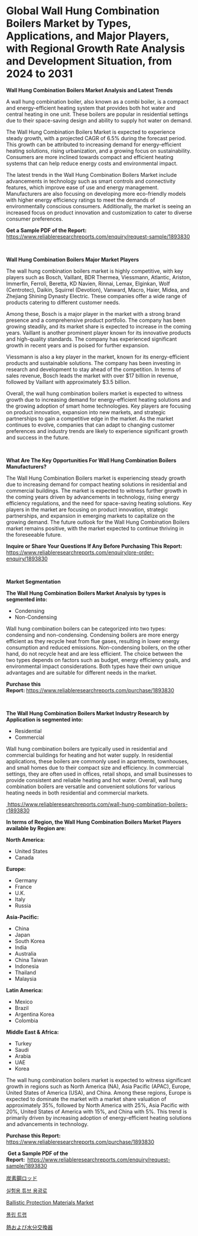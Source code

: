 <p><h1>Global Wall Hung Combination Boilers Market by Types, Applications, and Major Players, with Regional Growth Rate Analysis and Development Situation, from 2024 to 2031</h1></p><p><strong>Wall Hung Combination Boilers Market Analysis and Latest Trends</strong></p>
<p><p>A wall hung combination boiler, also known as a combi boiler, is a compact and energy-efficient heating system that provides both hot water and central heating in one unit. These boilers are popular in residential settings due to their space-saving design and ability to supply hot water on demand.</p><p>The Wall Hung Combination Boilers Market is expected to experience steady growth, with a projected CAGR of 6.5% during the forecast period. This growth can be attributed to increasing demand for energy-efficient heating solutions, rising urbanization, and a growing focus on sustainability. Consumers are more inclined towards compact and efficient heating systems that can help reduce energy costs and environmental impact.</p><p>The latest trends in the Wall Hung Combination Boilers Market include advancements in technology such as smart controls and connectivity features, which improve ease of use and energy management. Manufacturers are also focusing on developing more eco-friendly models with higher energy efficiency ratings to meet the demands of environmentally conscious consumers. Additionally, the market is seeing an increased focus on product innovation and customization to cater to diverse consumer preferences.</p></p>
<p><strong>Get a Sample PDF of the Report:&nbsp;</strong> <a href="https://www.reliableresearchreports.com/enquiry/request-sample/1893830">https://www.reliableresearchreports.com/enquiry/request-sample/1893830</a></p>
<p>&nbsp;</p>
<p><strong>Wall Hung Combination Boilers Major Market Players</strong></p>
<p><p>The wall hung combination boilers market is highly competitive, with key players such as Bosch, Vaillant, BDR Thermea, Viessmann, Atlantic, Ariston, Immerfin, Ferroli, Beretta, KD Navien, Rinnai, Lemax, Elginkan, Wolf (Centrotec), Daikin, Squirrel (Devotion), Vanward, Macro, Haier, Midea, and Zhejiang Shining Dynasty Electric. These companies offer a wide range of products catering to different customer needs.</p><p>Among these, Bosch is a major player in the market with a strong brand presence and a comprehensive product portfolio. The company has been growing steadily, and its market share is expected to increase in the coming years. Vaillant is another prominent player known for its innovative products and high-quality standards. The company has experienced significant growth in recent years and is poised for further expansion.</p><p>Viessmann is also a key player in the market, known for its energy-efficient products and sustainable solutions. The company has been investing in research and development to stay ahead of the competition. In terms of sales revenue, Bosch leads the market with over $17 billion in revenue, followed by Vaillant with approximately $3.5 billion.</p><p>Overall, the wall hung combination boilers market is expected to witness growth due to increasing demand for energy-efficient heating solutions and the growing adoption of smart home technologies. Key players are focusing on product innovation, expansion into new markets, and strategic partnerships to gain a competitive edge in the market. As the market continues to evolve, companies that can adapt to changing customer preferences and industry trends are likely to experience significant growth and success in the future.</p></p>
<p>&nbsp;</p>
<p><strong>What Are The Key Opportunities For Wall Hung Combination Boilers Manufacturers?</strong></p>
<p><p>The Wall Hung Combination Boilers market is experiencing steady growth due to increasing demand for compact heating solutions in residential and commercial buildings. The market is expected to witness further growth in the coming years driven by advancements in technology, rising energy efficiency regulations, and the need for space-saving heating solutions. Key players in the market are focusing on product innovation, strategic partnerships, and expansion in emerging markets to capitalize on the growing demand. The future outlook for the Wall Hung Combination Boilers market remains positive, with the market expected to continue thriving in the foreseeable future.</p></p>
<p><strong>Inquire or Share Your Questions If Any Before Purchasing This Report:</strong> <a href="https://www.reliableresearchreports.com/enquiry/pre-order-enquiry/1893830">https://www.reliableresearchreports.com/enquiry/pre-order-enquiry/1893830</a></p>
<p>&nbsp;</p>
<p><strong>Market Segmentation</strong></p>
<p><strong>The Wall Hung Combination Boilers Market Analysis by types is segmented into:</strong></p>
<p><ul><li>Condensing</li><li>Non-Condensing</li></ul></p>
<p><p>Wall hung combination boilers can be categorized into two types: condensing and non-condensing. Condensing boilers are more energy efficient as they recycle heat from flue gases, resulting in lower energy consumption and reduced emissions. Non-condensing boilers, on the other hand, do not recycle heat and are less efficient. The choice between the two types depends on factors such as budget, energy efficiency goals, and environmental impact considerations. Both types have their own unique advantages and are suitable for different needs in the market.</p></p>
<p><strong>Purchase this Report:&nbsp;</strong><a href="https://www.reliableresearchreports.com/purchase/1893830">https://www.reliableresearchreports.com/purchase/1893830</a></p>
<p>&nbsp;</p>
<p><strong>The Wall Hung Combination Boilers Market Industry Research by Application is segmented into:</strong></p>
<p><ul><li>Residential</li><li>Commercial</li></ul></p>
<p><p>Wall hung combination boilers are typically used in residential and commercial buildings for heating and hot water supply. In residential applications, these boilers are commonly used in apartments, townhouses, and small homes due to their compact size and efficiency. In commercial settings, they are often used in offices, retail shops, and small businesses to provide consistent and reliable heating and hot water. Overall, wall hung combination boilers are versatile and convenient solutions for various heating needs in both residential and commercial markets.</p></p>
<p><a href="https://www.reliableresearchreports.com/wall-hung-combination-boilers-r1893830">&nbsp;https://www.reliableresearchreports.com/wall-hung-combination-boilers-r1893830</a></p>
<p><strong>In terms of Region, the Wall Hung Combination Boilers Market Players available by Region are:</strong></p>
<p>
    <p> <strong> North America: </strong>
        <ul>
            <li>United States</li>
            <li>Canada</li>
        </ul>
        </p> 
    <p> <strong> Europe: </strong>
        <ul>
            <li>Germany</li>
            <li>France</li>
            <li>U.K.</li>
            <li>Italy</li>
            <li>Russia</li>
        </ul>
        </p> 
    <p> <strong> Asia-Pacific: </strong>
        <ul>
            <li>China</li>
            <li>Japan</li>
            <li>South Korea</li>
            <li>India</li>
            <li>Australia</li>
            <li>China Taiwan</li>
            <li>Indonesia</li>
            <li>Thailand</li>
            <li>Malaysia</li>
        </ul>
        </p> 
    <p> <strong> Latin America: </strong>
        <ul>
            <li>Mexico</li>
            <li>Brazil</li>
            <li>Argentina Korea</li>
            <li>Colombia</li>
        </ul>
        </p> 
    <p> <strong> Middle East & Africa: </strong>
        <ul>
            <li>Turkey</li>
            <li>Saudi</li>
            <li>Arabia</li>
            <li>UAE</li>
            <li>Korea</li>
        </ul>
    </p>
    </p>
<p><p>The wall hung combination boilers market is expected to witness significant growth in regions such as North America (NA), Asia Pacific (APAC), Europe, United States of America (USA), and China. Among these regions, Europe is expected to dominate the market with a market share valuation of approximately 35%, followed by North America with 25%, Asia Pacific with 20%, United States of America with 15%, and China with 5%. This trend is primarily driven by increasing adoption of energy-efficient heating solutions and advancements in technology.</p></p>
<p><strong>Purchase this Report: </strong><a href="https://www.reliableresearchreports.com/purchase/1893830">https://www.reliableresearchreports.com/purchase/1893830</a></p>
<p>&nbsp;<strong>Get a Sample PDF of the Report:&nbsp;&nbsp;</strong><a href="https://www.reliableresearchreports.com/enquiry/request-sample/1893830">https://www.reliableresearchreports.com/enquiry/request-sample/1893830</a></p>
<p><strong></strong></p>
<p><p><a href="https://medium.com/@skyleridges76856/%E7%82%AD%E7%B4%A0%E9%8B%BC%E6%A3%92%E5%B8%82%E5%A0%B4-%E3%82%BF%E3%82%A4%E3%83%97-%E3%82%A2%E3%83%97%E3%83%AA%E3%82%B1%E3%83%BC%E3%82%B7%E3%83%A7%E3%83%B3-%E5%9C%B0%E7%90%86%E3%81%AB%E3%82%88%E3%82%8B%E5%8C%85%E6%8B%AC%E7%9A%84%E8%A9%95%E4%BE%A1-4551170db99b">炭素鋼ロッド</a></p><p><a href="https://medium.com/@hulk678678/%EC%97%B0%EA%B5%AC%EC%86%8C-%EA%B4%80%EC%9A%A9%EB%A1%9C-%EC%8B%9C%EC%9E%A5-%EA%B2%BD%EC%9F%81-%EB%B6%84%EC%84%9D-%EC%8B%9C%EC%9E%A5-%EB%8F%99%ED%96%A5-%EB%B0%8F-2031%EB%85%84%EA%B9%8C%EC%A7%80%EC%9D%98-%EC%98%88%EC%B8%A1-86bed2dff3f7">실험용 튜브 용광로</a></p><p><a href="https://issuu.com/reportprime-2/docs/ballistic-protection-materials-market-size-2030.pp">Ballistic Protection Materials Market</a></p><p><a href="https://medium.com/@bennyuigleyjks/2024%EB%85%84%EB%B6%80%ED%84%B0-2031%EB%85%84%EA%B9%8C%EC%A7%80-%EC%98%88%EC%83%81%EB%90%98%EB%8A%94-%ED%8F%B4%EB%A6%BD-%ED%8A%B8%EB%9E%A9-%EC%8B%9C%EC%9E%A5-%EB%8F%99%ED%96%A5-%EB%B0%8F-%EC%8B%9C%EC%9E%A5-%EB%B6%84%EC%84%9D-56ea3aedc201">폴립 트랩</a></p><p><a href="https://medium.com/@dominicalsop1/%E7%86%B1%E6%B9%BF%E6%B0%97%E4%BA%A4%E6%8F%9B%E5%99%A8%E5%B8%82%E5%A0%B4%E3%81%AF-%E5%B8%82%E5%A0%B4%E3%82%B7%E3%82%A7%E3%82%A2-%E3%82%B5%E3%82%A4%E3%82%BA-2031%E5%B9%B4%E3%81%BE%E3%81%A7%E3%81%AE%E4%BA%88%E6%B8%AC%E3%81%AB%E7%84%A6%E7%82%B9%E3%82%92%E5%BD%93%E3%81%A6%E3%81%A6%E3%81%84%E3%81%BE%E3%81%99-6bd7bcf155d2">熱および水分交換器</a></p></p>